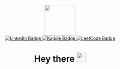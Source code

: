 <div id="header" align="center">
  <img src="https://media.giphy.com/media/Tgw604MyLJnDtbi4t0/giphy.gif" width="100"/>
</div>

<div id="badges" align="center">
  <a href="https://www.linkedin.com/in/azlaan-ranjha-1b023a107/">
    <img src="https://img.shields.io/badge/LinkedIn-blue?style=for-the-badge&logo=linkedin&logoColor=white" alt="LinkedIn Badge"/>
  </a>
  <a href="https://www.kaggle.com/azlaanranjha">
    <img src="https://img.shields.io/badge/Kaggle-white?logo=kaggle&logoColor=blue&style=for-the-badge" alt="Kaggle Badge"/>
  </a>
  <a href="https://leetcode.com/azlaanranjha15/">
    <img src="https://img.shields.io/badge/LeetCode-black?logo=leetcode&logoColor=yellow&style=for-the-badge" alt="LeetCode Badge"/>
  </a>
</div>

<div id = "Profile Viewers" align = "center">
<img src="https://komarev.com/ghpvc/?username=Azlaan20&style=flat-square&color=blue" alt=""/>
  <h1>
  Hey there
  <img src="https://media.giphy.com/media/hvRJCLFzcasrR4ia7z/giphy.gif" width="30px"/>
</h1>
</div>


<!--
**Azlaan20/Azlaan20** is a ✨ _particular_ ✨ repository because its `README.md` (this file) appears on your GitHub profile.

Here are some ideas to get you started:

- 🔭 I’m currently working on ...
- 🌱 I’m currently learning ...
- 👯 I’m looking to collaborate on ...
- 🤔 I’m looking for help with ...
- 💬 Ask me about ...
- 📫 How to reach me: ...
- 😄 Pronouns: ...
- ⚡ Fun fact: ...
-->
